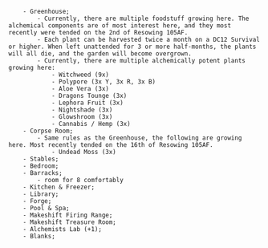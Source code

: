 
		- Greenhouse;
			- Currently, there are multiple foodstuff growing here. The alchemical components are of most interest here, and they most recently were tended on the 2nd of Resowing 105AF. 
			- Each plant can be harvested twice a month on a DC12 Survival or higher. When left unattended for 3 or more half-months, the plants will all die, and the garden will become overgrown.
			- Currently, there are multiple alchemically potent plants growing here:
				- Witchweed (9x)
				- Polypore (3x Y, 3x R, 3x B)
				- Aloe Vera (3x)
				- Dragons Tounge (3x)
				- Lephora Fruit (3x)
				- Nightshade (3x)
				- Glowshroom (3x)
				- Cannabis / Hemp (3x)
		- Corpse Room;
			- Same rules as the Greenhouse, the following are growing here. Most recently tended on the 16th of Resowing 105AF.
				- Undead Moss (3x)
		- Stables;
		- Bedroom;
		- Barracks;
			- room for 8 comfortably
		- Kitchen & Freezer;
		- Library;
		- Forge;
		- Pool & Spa;
		- Makeshift Firing Range;
		- Makeshift Treasure Room;
		- Alchemists Lab (+1); 
		- Blanks;